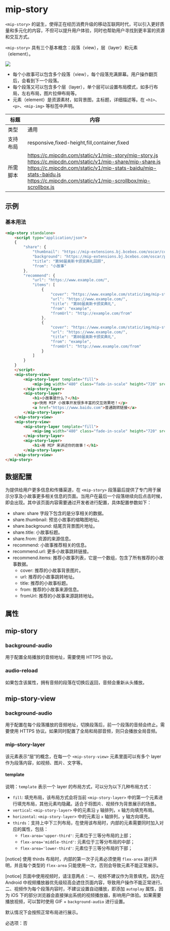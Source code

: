 # mip-story

`<mip-story>` 的诞生，使得正在经历消费升级的移动互联网时代，可以引入更好质量和多元化的内容，不但可以提升用户体验，同时也帮助用户寻找到更丰富的资源和交互方式。

`<mip-story>` 具有三个基本概念：段落（view），层（layer）和元素（element）。

![](https://mip-extensions.bj.bcebos.com/mip-story/intro-view-layer-element.jpg)

- 每个小故事可以包含多个段落（view），每个段落充满屏幕。用户操作翻页后，会看到下一个段落。
- 每个段落又可以包含多个层（layer），单个层可以设置布局模式，如多行布局，左右布局，图片拉伸布局等。
- 元素（element）是资源素材，如背景图，主标题，详细描述等。在 `<h1>`、`<p>`、`<mip-img>` 等标签中声明。

标题|内容
----|----
类型|通用
支持布局|responsive,fixed-height,fill,container,fixed
所需脚本|https://c.mipcdn.com/static/v1/mip-story/mip-story.js<br>https://c.mipcdn.com/static/v1/mip-share/mip-share.js<br>https://c.mipcdn.com/static/v1/mip-stats-baidu/mip-stats-baidu.js<br>https://c.mipcdn.com/static/v1/mip-scrollbox/mip-scrollbox.js

## 示例

### 基本用法
```html
<mip-story standalone>
    <script type="application/json">
    {
        "share": {
            "thumbnail": "https://mip-extensions.bj.bcebos.com/oscar/cover.jpg",
            "background": "https://mip-extensions.bj.bcebos.com/oscar/p8.png",
            "title": "第90届奥斯卡颁奖典礼回顾",
            "from": "小故事"
        },
        "recommend": {
            "url": "https://www.example.com/",
            "items": [
                {
                    "cover": "https://www.example.com/static/img/mip-story/p5.png",
                    "url": "https://www.example.com/",
                    "title": "第80届奥斯卡颁奖典礼",
                    "from": "example",
                    "fromUrl": "http://example.com/from"
                },
                {
                    "cover": "https://www.example.com/static/img/mip-story/p5.png",
                    "url": "https://www.example.com/",
                    "title": "第80届奥斯卡颁奖典礼",
                    "from": "example",
                    "fromUrl": "http://www.example.com/from"
                }
            ]
        }
    }
    </script>
    <mip-story-view>
        <mip-story-layer template="fill">
            <mip-img width="480" class="fade-in-scale" height="720" src="https://www.mipengine.org/static/img/sample_01.jpg"></mip-img>
        </mip-story-layer>
        <mip-story-layer>
            <h1>小故事是什么？</h1>
            <p>快用 MIP 小故事开发很多丰富的交互效果吧！</p>
            <a href="https://www.baidu.com">普通跳转链接</a>
        </mip-story-layer>
    </mip-story-view>
    <mip-story-view>
        <mip-story-layer template="fill">
            <mip-img width="480" class="fade-in-scale" height="720" src="https://www.mipengine.org/static/img/sample_02.jpg"></mip-img>
        </mip-story-layer>
        <mip-story-layer>
            <h1>用 MIP 来讲述你的故事！</h1>
        </mip-story-layer>
    </mip-story-view>
</mip-story>
```

## 数据配置
为提供给用户更多信息和传播渠道，在 `<mip-story>` 段落最后提供了专门用于展示分享及小故事更多相关信息的页面。当用户在最后一个段落继续向后点击时候，即会出现。其中该页面内容需要通过开发者进行配置，具体配置参数如下：

- share: share 字段下包含的是分享相关的数据。
- share.thumbnail: 预览小故事的缩略图地址。
- share.background: 结尾页背景图片地址。
- share.title: 小故事标题。
- share.from: 资源的来源信息。
- recommend: 小故事推荐相关的信息。
- recommend.url: 更多小故事跳转链接。
- recommend.items: 推荐小故事列表，它是一个数组，包含了所有推荐的小故事数据。
    - cover: 推荐的小故事背景图片。
    - url: 推荐的小故事跳转地址。
    - title: 推荐的小故事标题。
    - from: 推荐的小故事来源信息。
    - fromUrl: 推荐的小故事来源跳转地址。

## 属性

## mip-story

### background-audio

用于配置全局播放的音频地址，需要使用 HTTPS 协议。

### audio-reload

如果包含该属性，拥有音频的段落在切换后返回，音频会重新从头播放。

## mip-story-view

### background-audio

用于配置在每个段落播放的音频地址，切换段落后，前一个段落的音频会终止。需要使用 HTTPS 协议。如果同时配置了全局和局部音频，则只会播放全局音频。

### mip-story-layer

该元素表示“层”的概念，在每一个 `<mip-story-view>` 元素里面可以有多个 layer 作为段落内容，如视频、图片、文字等。

#### template

说明：`template` 表示一个 layer 的布局方式，可以分为以下几种布局方式：
- `fill`: 填充布局，该布局方式会将当前 `<mip-story-layer>` 中的第一个元素进行填充布局，其他元素均隐藏。适合于将图片、视频作为背景展示的场景。
- `vertical`: `<mip-story-layer>` 中的元素沿 `y` 轴排列，`x` 轴方向填充布局。
- `horizontal`: `<mip-story-layer>` 中的元素沿 `x` 轴排列，`y` 轴方向填充。
- `thirds`：支持上中下三列布局，在使用该布局时，内部的元素需要同时加入对应的属性，包括：
    - `flex-area='upper-third'`: 元素位于三等分布局的上部；
    - `flex-area='middle-third'`: 元素位于三等分布局的中部；
    - `flex-area='lower-third'`: 元素位于三等分布局的下部；

[notice] 使用 thirds 布局时，内部的第一次子元素必须使用 `flex-area` 进行声明，并且每个类型的 `flex-area` 只能使用一次，否则会导致元素不能正常展示。

[notice] 页面中使用视频时，请注意两点：一、视频不建议作为背景填充，因为在 Android 中视频播放器优先级较高会遮住页面内容，导致用户操作不能正常进行。二、视频作为每个段落内容时，不建议设置自动播放，即添加 `autoplay` 属性，因为 iOS 下的部分浏览器会直接弹出系统的视频播放器，影响用户体验。如果需要播放视频，可以暂时使用 GIF + `background-audio` 进行设置。

默认情况下会按照正常布局进行展示。   

必选项：否
